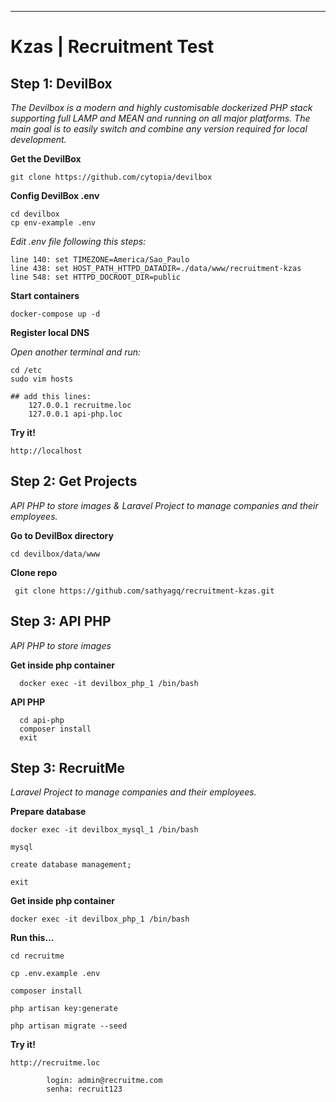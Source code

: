 ---
# Kzas | Recruitment Test

## Step 1: DevilBox
*The Devilbox is a modern and highly customisable dockerized PHP stack supporting full LAMP and MEAN and running on
 all major platforms. The main goal is to easily switch and combine any version required for local development.*
 
 **Get the DevilBox**
 
    git clone https://github.com/cytopia/devilbox
 
 **Config DevilBox .env**
 
    cd devilbox
    cp env-example .env
 
 *Edit .env file following this steps:* 
 
    line 140: set TIMEZONE=America/Sao_Paulo
    line 438: set HOST_PATH_HTTPD_DATADIR=./data/www/recruitment-kzas
    line 548: set HTTPD_DOCROOT_DIR=public

 **Start containers**
  
    docker-compose up -d
  
  **Register local DNS**
  
  *Open another terminal and run:*
  
    cd /etc
    sudo vim hosts
  
    ## add this lines:
        127.0.0.1 recruitme.loc
        127.0.0.1 api-php.loc
        
**Try it!**
  
    http://localhost
      
  
## Step 2: Get Projects
*API PHP to store images & Laravel Project to manage companies and their employees.*
     
 **Go to DevilBox directory**
     
    cd devilbox/data/www
     
 **Clone repo**
     
     git clone https://github.com/sathyagq/recruitment-kzas.git

## Step 3: API PHP
*API PHP to store images*
 
 **Get inside php container**
      
      docker exec -it devilbox_php_1 /bin/bash
      
 **API PHP**
 
      cd api-php
      composer install
      exit


## Step 3: RecruitMe
*Laravel Project to manage companies and their employees.*
    
   **Prepare database**
   
    docker exec -it devilbox_mysql_1 /bin/bash
    
    mysql
    
    create database management;
    
    exit
    
  **Get inside php container**
    
    docker exec -it devilbox_php_1 /bin/bash
    
  **Run this...**
    
    cd recruitme 
    
    cp .env.example .env
    
    composer install
    
    php artisan key:generate
       
    php artisan migrate --seed
   
   **Try it!**
    
    http://recruitme.loc  
  
            login: admin@recruitme.com
            senha: recruit123
    
  
 
 
 

